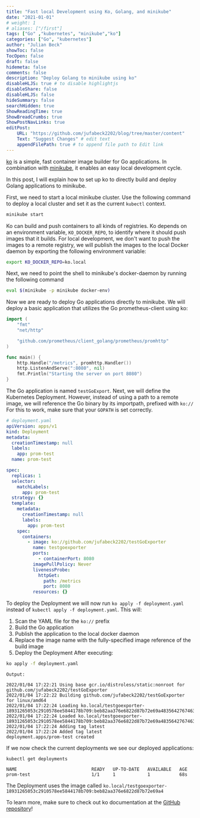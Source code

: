 ```yaml
---
title: "Fast local Development using Ko, Golang, and minikube"
date: "2021-01-01"
# weight: 1
# aliases: ["/first"]
tags: ["Go" ,"kubernetes", "minikube","ko"]
categories: ["Go", "kubernetes"]
author: "Julian Beck"
showToc: false
TocOpen: false
draft: false
hidemeta: false
comments: false
description: "Deploy Golang to minikube using ko"
disableHLJS: true # to disable highlightjs
disableShare: false
disableHLJS: false
hideSummary: false
searchHidden: true
ShowReadingTime: true
ShowBreadCrumbs: true
ShowPostNavLinks: true
editPost:
    URL: "https://github.com/jufabeck2202/blog/tree/master/content"
    Text: "Suggest Changes" # edit text
    appendFilePath: true # to append file path to Edit link
---
```

[ko](https://github.com/google/ko) is a simple, fast container image builder for Go applications. In combination
with [minikube](https://minikube.sigs.k8s.io/docs/start/), it enables an easy local development cycle.

In this post, I will explain how to set up ko to directly build and deploy Golang applications to minikube.

First, we need to start a local minikube cluster. Use the following command to deploy a local cluster and set it as the current 
`kubectl` context.
```sh
minikube start
```
Ko can build and push containers to all kinds of registries. Ko depends on an environment variable, `KO_DOCKER_REPO`, to identify where it should push images that it builds. For local development, we don't want to push the images to a remote registry, we will publish the images to the local Docker daemon by exporting the following environment variable:
```sh
export KO_DOCKER_REPO=ko.local
```
Next, we need to point the shell to minikube's docker-daemon by running the following command

```sh
eval $(minikube -p minikube docker-env)
```
Now we are ready to deploy Go applications directly to minikube. 
We will deploy a basic application that utilizes the Go prometheus-client using ko:
```go
import (
    "fmt"
    "net/http"

    "github.com/prometheus/client_golang/prometheus/promhttp"
)

func main() {
    http.Handle("/metrics", promhttp.Handler())
    http.ListenAndServe(":8080", nil)
    fmt.Println("Starting the server on port 8080")
}
```
The Go application is named `testGoExport`. Next, we will define the Kubernetes Deployment.
However, instead of using a path to a remote image, we will reference the Go binary by its importpath, prefixed with `ko://`
For this to work, make sure that your `GOPATH` is set correctly.
```yaml
# deployment.yaml
apiVersion: apps/v1
kind: Deployment
metadata:
  creationTimestamp: null
  labels:
    app: prom-test
  name: prom-test

spec:
  replicas: 1
  selector:
    matchLabels:
      app: prom-test
  strategy: {}
  template:
    metadata:
      creationTimestamp: null
      labels:
        app: prom-test
    spec:
      containers:
        - image: ko://github.com/jufabeck2202/testGoExporter
          name: testgoexporter
          ports:
            - containerPort: 8080
          imagePullPolicy: Never
          livenessProbe:
            httpGet:
              path: /metrics
              port: 8080
          resources: {}
```
To deploy the Deployment we will now run `ko apply -f deployment.yaml` instead of `kubectl apply -f deployment.yaml`.
This will:
1. Scan the YAML file for the `ko://` prefix
2. Build the Go application
3. Publish the application to the local docker daemon
4. Replace the image name with the fully-specified image reference of the build image
5. Deploy the Deployment
After executing:
```sh
ko apply -f deployment.yaml
```
```
Output:

2022/01/04 17:22:21 Using base gcr.io/distroless/static:nonroot for github.com/jufabeck2202/testGoExporter
2022/01/04 17:22:22 Building github.com/jufabeck2202/testGoExporter for linux/amd64
2022/01/04 17:22:24 Loading ko.local/testgoexporter-18931265053c2910578ee5844178b709:beb82aa376e6822d87b72e69a48356427674630e844d720357afb532b73b6896
2022/01/04 17:22:24 Loaded ko.local/testgoexporter-18931265053c2910578ee5844178b709:beb82aa376e6822d87b72e69a48356427674630e844d720357afb532b73b6896
2022/01/04 17:22:24 Adding tag latest
2022/01/04 17:22:24 Added tag latest
deployment.apps/prom-test created
```
If we now check the current deployments we see our deployed applications:
```
kubectl get deployments

NAME                            READY   UP-TO-DATE   AVAILABLE   AGE
prom-test                       1/1     1            1           68s
```
The Deployment uses the image called `ko.local/testgoexporter-18931265053c2910578ee5844178b709:beb82aa376e6822d87b72e69a4`

To learn more, make sure to check out ko documentation at the [GitHub repository](https://github.com/google/ko)!  

